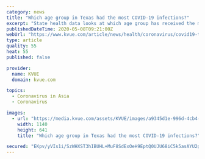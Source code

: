 ```yaml
---
category: news
title: "Which age group in Texas had the most COVID-19 infections?"
excerpt: "State health data looks at which age group has received the most number of virus infections; which group has the most deaths."
publishedDateTime: 2020-05-08T09:21:00Z
webUrl: "https://www.kvue.com/article/news/health/coronavirus/covid19-texas-age-ethnicity-demographics/269-7c9f831e-d195-429e-9a3a-1fb799abc63f"
type: article
quality: 55
heat: 55
published: false

provider:
  name: KVUE
  domain: kvue.com

topics:
  - Coronavirus in Asia
  - Coronavirus

images:
  - url: "https://media.kvue.com/assets/KVUE/images/a9345d1e-996d-4cb4-9a10-02159b8919cd/a9345d1e-996d-4cb4-9a10-02159b8919cd_1140x641.jpg"
    width: 1140
    height: 641
    title: "Which age group in Texas had the most COVID-19 infections?"

secured: "EKpv/yVIs1i/SzWHXST3hIBUHL+MuF8SdExOeH9EptQ0UJU68iC5k5asAYU2gLZ88jY/0o0H7EUR581vOXgF8Da2dqiEIYUzwRNjqkn18LF8U5oOUrgAkQmLyJMtQztbfDonLndMIQqRY5pF/a448/G3VDLt+SEtTN31F1IQRNuJs29oDzvN4U+uH2ct8PPT3FmJvGk+rmor+cmXKwcmpeeYW0rwotNlZyrAH5+aevdZp0gFlxAq3Uz1bUOqq3W0kP3wytWlLJrCjwVgr/zrlJ8SUzCwQw2dGKATVKBYTJJfTxbbSMm+HyZyAqa2vn3c;0XLNJkhzLJqvVA9Oc9gylg=="
---
```


